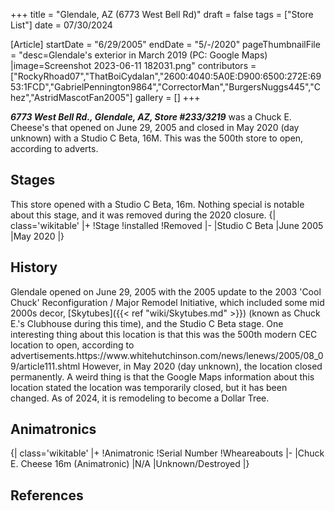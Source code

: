 +++
title = "Glendale, AZ (6773 West Bell Rd)"
draft = false
tags = ["Store List"]
date = 07/30/2024

[Article]
startDate = "6/29/2005"
endDate = "5/-/2020"
pageThumbnailFile = "desc=Glendale's exterior in March 2019 (PC: Google Maps) |image=Screenshot 2023-06-11 182031.png"
contributors = ["RockyRhoad07","ThatBoiCydalan","2600:4040:5A0E:D900:6500:272E:6953:1FCD","GabrielPennington9864","CorrectorMan","BurgersNuggs445","Chez","AstridMascotFan2005"]
gallery = []
+++

<b><i>6773 West Bell Rd., Glendale, AZ, Store #233/3219</b></i> was a Chuck E. Cheese's that opened on June 29, 2005 and closed in May 2020 (day unknown) with a Studio C Beta, 16M. This was the 500th store to open, according to adverts.

<h2> Stages </h2>
This store opened with a Studio C Beta, 16m. Nothing special is notable about this stage, and it was removed during the 2020 closure.
{| class='wikitable'
|+
!Stage
!installed
!Removed
|-
|Studio C Beta
|June 2005
|May 2020
|}

<h2> History </h2>
Glendale opened on June 29, 2005 with the 2005 update to the 2003 'Cool Chuck' Reconfiguration / Major Remodel Initiative, which included some mid 2000s decor, [Skytubes]({{< ref "wiki/Skytubes.md" >}}) (known as Chuck E.'s Clubhouse during this time), and the Studio C Beta stage. One interesting thing about this location is that this was the 500th modern CEC location to open, according to advertisements.<ref>https://www.whitehutchinson.com/news/lenews/2005/08_09/article111.shtml</ref> However, in May 2020 (day unknown), the location closed permanently. A weird thing is that the Google Maps information about this location stated the location was temporarily closed, but it has been changed. As of 2024, it is remodeling to become a Dollar Tree.




<h2>Animatronics </h2>
{| class='wikitable'
|+
!Animatronic
!Serial Number
!Wheareabouts
|-
|Chuck E. Cheese 16m (Animatronic)
|N/A
|Unknown/Destroyed
|}

<h2>References</h2>
<references />